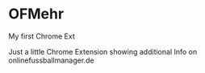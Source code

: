 # OFMehr
My first Chrome Ext

Just a little Chrome Extension showing additional Info on onlinefussballmanager.de
